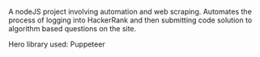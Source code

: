 A nodeJS project involving automation and web scraping. Automates the process of logging into HackerRank and then submitting code solution to algorithm based questions on the site.

Hero library used: Puppeteer  
